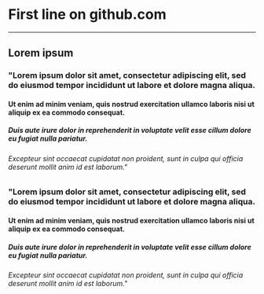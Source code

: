 # First line on github.com

---

## Lorem ipsum

### "Lorem ipsum dolor sit amet, consectetur adipiscing elit, sed do eiusmod tempor incididunt ut labore et dolore magna aliqua.

#### Ut enim ad minim veniam, quis nostrud exercitation ullamco laboris nisi ut aliquip ex ea commodo consequat.

##### Duis aute irure dolor in reprehenderit in voluptate velit esse cillum dolore eu fugiat nulla pariatur.

###### Excepteur sint occaecat cupidatat non proident, sunt in culpa qui officia deserunt mollit anim id est laborum."

### "Lorem ipsum dolor sit amet, consectetur adipiscing elit, sed do eiusmod tempor incididunt ut labore et dolore magna aliqua.

#### Ut enim ad minim veniam, quis nostrud exercitation ullamco laboris nisi ut aliquip ex ea commodo consequat.

##### Duis aute irure dolor in reprehenderit in voluptate velit esse cillum dolore eu fugiat nulla pariatur.

###### Excepteur sint occaecat cupidatat non proident, sunt in culpa qui officia deserunt mollit anim id est laborum."
